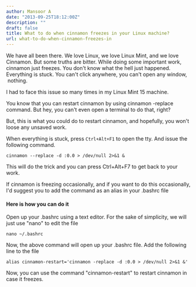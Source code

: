 ```yaml
---
author: Mansoor A
date: "2013-09-25T18:12:00Z"
description: ""
draft: false
title: What to do when cinnamon freezes in your Linux machine?
url: what-to-do-when-cinnamon-freezes-in
---
```



We have all been there. We love Linux, we love Linux Mint, and we love Cinnamon.
But some truths are bitter. While doing some important work, cinnamon just freezes. 
You don't know what the hell just happened. Everything is stuck. You can't click anywhere, you can't open any window,  nothing.

I had to face this issue so many times in my Linux Mint 15 machine. 

You know that you can restart cinnamon by using cinnamon -replace command. 
But hey, you can't even open a terminal to do that, right?

But, this is what you could do to restart cinnamon, and hopefully, you won't loose any unsaved work.

When everything is stuck, press `Ctrl+Alt+F1` to open the tty. And issue the following command.
```shell
cinnamon --replace -d :0.0 > /dev/null 2>&1 &
```
This will do the trick and you can press Ctrl+Alt+F7 to get back to your work.
    
If cinnamon is freezing occasionally, and if you want to do this occasionally, I'd suggest you to add the command as an alias in your .bashrc file
    
#### Here is how you can do it
Open up your .bashrc using a text editor. For the sake of simplicity, we will just use "nano" to edit the file
  
```
nano ~/.bashrc
```
Now, the above command will open up your .bashrc file. Add the following line to the file
```shell
alias cinnamon-restart='cinnamon -replace -d :0.0 > /dev/null 2>&1 &'
```
Now, you can use the command "cinnamon-restart" to restart cinnamon in case it freezes.

